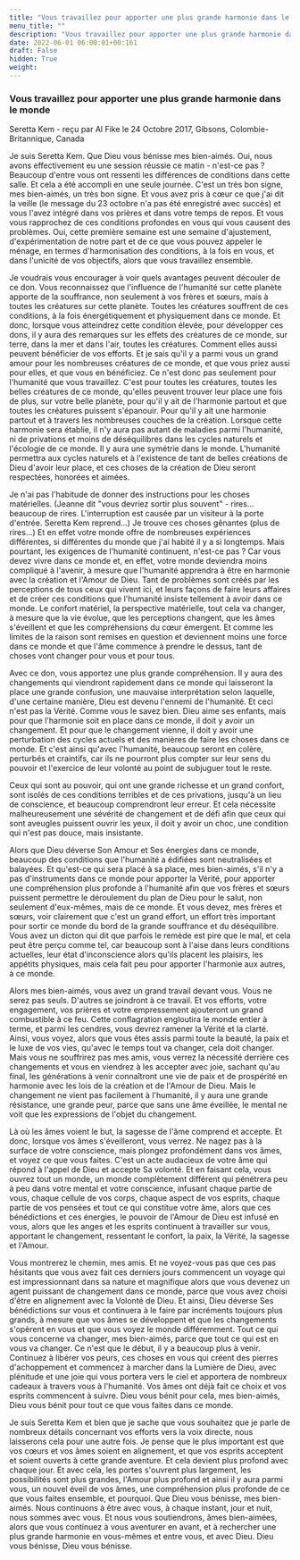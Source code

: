 ```yaml
---
title: "Vous travaillez pour apporter une plus grande harmonie dans le monde"
menu_title: ""
description: "Vous travaillez pour apporter une plus grande harmonie dans le monde"
date: 2022-06-01 06:00:01+00:161
draft: False
hidden: True
weight:
---
```

### Vous travaillez pour apporter une plus grande harmonie dans le monde

Seretta Kem - reçu par Al Fike le 24 Octobre 2017, Gibsons, Colombie-Britannique, Canada

Je suis Seretta Kem. Que Dieu vous bénisse mes bien-aimés. Oui, nous avons effectivement eu une session réussie ce matin - n'est-ce pas ? Beaucoup d'entre vous ont ressenti les différences de conditions dans cette salle. Et cela a été accompli en une seule journée. C'est un très bon signe, mes bien-aimés, un très bon signe. Et vous avez pris à cœur ce que j'ai dit la veille (le message du 23 octobre n'a pas été enregistré avec succès) et vous l'avez intégré dans vos prières et dans votre temps de repos. Et vous vous rapprochez de ces conditions profondes en vous qui vous causent des problèmes. Oui, cette première semaine est une semaine d'ajustement, d'expérimentation de notre part et de ce que vous pouvez appeler le ménage, en termes d'harmonisation des conditions, à la fois en vous, et dans l'unicité de vos objectifs, alors que vous travaillez ensemble.

Je voudrais vous encourager à voir quels avantages peuvent découler de ce don. Vous reconnaissez que l'influence de l'humanité sur cette planète apporte de la souffrance, non seulement à vos frères et sœurs, mais à toutes les créatures sur cette planète. Toutes les créatures souffrent de ces conditions, à la fois énergétiquement et physiquement dans ce monde. Et donc, lorsque vous atteindrez cette condition élevée, pour développer ces dons, il y aura des remarques sur les effets des créatures de ce monde, sur terre, dans la mer et dans l'air, toutes les créatures. Comment elles aussi peuvent bénéficier de vos efforts. Et je sais qu'il y a parmi vous un grand amour pour les nombreuses créatures de ce monde, et que vous priez aussi pour elles, et que vous en bénéficiez. Ce n'est donc pas seulement pour l'humanité que vous travaillez. C'est pour toutes les créatures, toutes les belles créatures de ce monde, qu'elles peuvent trouver leur place une fois de plus, sur votre belle planète, pour qu'il y ait de l'harmonie partout et que toutes les créatures puissent s'épanouir. Pour qu'il y ait une harmonie partout et à travers les nombreuses couches de la création. Lorsque cette harmonie sera établie, il n'y aura pas autant de maladies parmi l'humanité, ni de privations et moins de déséquilibres dans les cycles naturels et l'écologie de ce monde. Il y aura une symétrie dans le monde. L'humanité permettra aux cycles naturels et à l'existence de tant de belles créations de Dieu d'avoir leur place, et ces choses de la création de Dieu seront respectées, honorées et aimées.

Je n'ai pas l'habitude de donner des instructions pour les choses matérielles. (Jeanne dit "vous devriez sortir plus souvent" - rires… beaucoup de rires. L'interruption est causée par un visiteur à la porte d'entrée. Seretta Kem reprend…) Je trouve ces choses gênantes (plus de rires…) Et en effet votre monde offre de nombreuses expériences différentes, si différentes du monde que j'ai habité il y a si longtemps. Mais pourtant, les exigences de l'humanité continuent, n'est-ce pas ? Car vous devez vivre dans ce monde et, en effet, votre monde deviendra moins compliqué à l'avenir, à mesure que l'humanité apprendra à être en harmonie avec la création et l'Amour de Dieu. Tant de problèmes sont créés par les perceptions de tous ceux qui vivent ici, et leurs façons de faire leurs affaires et de créer ces conditions que l'humanité insiste tellement à avoir dans ce monde. Le confort matériel, la perspective matérielle, tout cela va changer, à mesure que la vie évolue, que les perceptions changent, que les âmes s'éveillent et que les compréhensions du cœur émergent. Et comme les limites de la raison sont remises en question et deviennent moins une force dans ce monde et que l'âme commence à prendre le dessus, tant de choses vont changer pour vous et pour tous.

Avec ce don, vous apportez une plus grande compréhension. Il y aura des changements qui viendront rapidement dans ce monde qui laisseront la place une grande confusion, une mauvaise interprétation selon laquelle, d'une certaine manière, Dieu est devenu l'ennemi de l'humanité. Et ceci n'est pas la Vérité. Comme vous le savez bien. Dieu aime ses enfants, mais pour que l'harmonie soit en place dans ce monde, il doit y avoir un changement. Et pour que le changement vienne, il doit y avoir une perturbation des cycles actuels et des manières de faire les choses dans ce monde. Et c'est ainsi qu'avec l'humanité, beaucoup seront en colère, perturbés et craintifs, car ils ne pourront plus compter sur leur sens du pouvoir et l'exercice de leur volonté au point de subjuguer tout le reste.

Ceux qui sont au pouvoir, qui ont une grande richesse et un grand confort, sont isolés de ces conditions terribles et de ces privations, jusqu'à un lieu de conscience, et beaucoup comprendront leur erreur. Et cela nécessite malheureusement une sévérité de changement et de défi afin que ceux qui sont aveugles puissent ouvrir les yeux, il doit y avoir un choc, une condition qui n'est pas douce, mais insistante.

Alors que Dieu déverse Son Amour et Ses énergies dans ce monde, beaucoup des conditions que l'humanité a édifiées sont neutralisées et balayées. Et qu'est-ce qui sera placé à sa place, mes bien-aimés, s'il n'y a pas d'instruments dans ce monde pour apporter la Vérité, pour apporter une compréhension plus profonde à l'humanité afin que vos frères et sœurs puissent permettre le déroulement du plan de Dieu pour le salut, non seulement d'eux-mêmes, mais de ce monde. Et vous devez, mes frères et sœurs, voir clairement que c'est un grand effort, un effort très important pour sortir ce monde du bord de la grande souffrance et du déséquilibre. Vous avez un dicton qui dit que parfois le remède est pire que le mal, et cela peut être perçu comme tel, car beaucoup sont à l'aise dans leurs conditions actuelles, leur état d'inconscience alors qu'ils placent les plaisirs, les appétits physiques, mais cela fait peu pour apporter l'harmonie aux autres, à ce monde.

Alors mes bien-aimés, vous avez un grand travail devant vous. Vous ne serez pas seuls. D'autres se joindront à ce travail. Et vos efforts, votre engagement, vos prières et votre empressement ajouteront un grand combustible à ce feu. Cette conflagration engloutira le monde entier à terme, et parmi les cendres, vous devrez ramener la Vérité et la clarté. Ainsi, vous voyez, alors que vous êtes assis parmi toute la beauté, la paix et le luxe de vos vies, qu'avec le temps tout va changer, cela doit changer. Mais vous ne souffrirez pas mes amis, vous verrez la nécessité derrière ces changements et vous en viendrez à les accepter avec joie, sachant qu'au final, les générations à venir connaîtront une vie de paix et de prospérité en harmonie avec les lois de la création et de l'Amour de Dieu. Mais le changement ne vient pas facilement à l'humanité, il y aura une grande résistance, une grande peur, parce que sans une âme éveillée, le mental ne voit que les expressions de l'objet du changement. 

Là où les âmes voient le but, la sagesse de l'âme comprend et accepte. Et donc, lorsque vos âmes s'éveilleront, vous verrez. Ne nagez pas à la surface de votre conscience, mais plongez profondément dans vos âmes, et voyez ce que vous faites. C'est un acte audacieux de votre âme qui répond à l'appel de Dieu et accepte Sa volonté. Et en faisant cela, vous ouvrez tout un monde, un monde complètement différent qui pénétrera peu à peu dans votre mental et votre conscience, infusant chaque partie de vous, chaque cellule de vos corps, chaque aspect de vos esprits, chaque partie de vos pensées et tout ce qui constitue votre âme, alors que ces bénédictions et ces énergies, le pouvoir de l'Amour de Dieu est infusé en vous, alors que les anges et les esprits continuent à travailler sur vous, apportant le changement, ressentant le confort, la paix, la Vérité, la sagesse et l'Amour.

Vous montrerez le chemin, mes amis. Et ne voyez-vous pas que ces pas hésitants que vous avez fait ces derniers jours commencent un voyage qui est impressionnant dans sa nature et magnifique alors que vous devenez un agent puissant de changement dans ce monde, parce que vous avez choisi d'être en alignement avec la Volonté de Dieu. Et ainsi, Dieu déverse Ses bénédictions sur vous et continuera à le faire par incréments toujours plus grands, à mesure que vos âmes se développent et que les changements s'opèrent en vous et que vous voyez le monde différemment. Tout ce qui vous concerne va changer, mes bien-aimés, parce que tout ce qui est en vous va changer. Ce n'est que le début, il y a beaucoup plus à venir. Continuez à libérer vos peurs, ces choses en vous qui créent des pierres d'achoppement et commencez à marcher dans la Lumière de Dieu, avec plénitude et une joie qui vous portera vers le ciel et apportera de nombreux cadeaux à travers vous à l'humanité. Vos âmes ont déjà fait ce choix et vos esprits commencent à suivre. Dieu vous bénit pour cela, mes bien-aimés, Dieu vous bénit pour tout ce que vous faites dans ce monde.

Je suis Seretta Kem et bien que je sache que vous souhaitez que je parle de nombreux détails concernant vos efforts vers la voix directe, nous laisserons cela pour une autre fois. Je pense que le plus important est que vos cœurs et vos âmes soient en alignement, et que vos esprits acceptent et soient ouverts à cette grande aventure. Et cela devient plus profond avec chaque jour. Et avec cela, les portes s'ouvrent plus largement, les possibilités sont plus grandes, l'Amour plus profond et ainsi il y aura parmi vous, un nouvel éveil de vos âmes, une compréhension plus profonde de ce que vous faites ensemble, et pourquoi. Que Dieu vous bénisse, mes bien-aimés. Nous continuons à être avec vous, à chaque instant, jour et nuit, nous sommes avec vous. Et nous vous soutiendrons, âmes bien-aimées, alors que vous continuez à vous aventurer en avant, et à rechercher une plus grande harmonie en vous-mêmes et entre vous, et avec Dieu. Dieu vous bénisse, Dieu vous bénisse.



